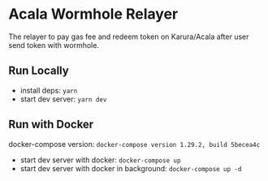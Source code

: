# Acala Wormhole Relayer
The relayer to pay gas fee and redeem token on Karura/Acala after user send token with wormhole.

## Run Locally
- install deps: `yarn`
- start dev server: `yarn dev`

## Run with Docker
docker-compose version: `docker-compose version 1.29.2, build 5becea4c`

- start dev server with docker: `docker-compose up`
- start dev server with docker in background: `docker-compose up -d`

